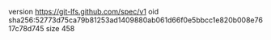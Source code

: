 version https://git-lfs.github.com/spec/v1
oid sha256:52773d75ca79b81253ad1409880ab061d66f0e5bbcc1e820b008e7617c78d745
size 458
